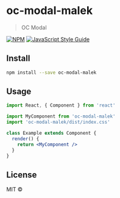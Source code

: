 # oc-modal-malek

> OC Modal

[![NPM](https://img.shields.io/npm/v/oc-modal-malek.svg)](https://www.npmjs.com/package/oc-modal-malek) [![JavaScript Style Guide](https://img.shields.io/badge/code_style-standard-brightgreen.svg)](https://standardjs.com)

## Install

```bash
npm install --save oc-modal-malek
```

## Usage

```jsx
import React, { Component } from 'react'

import MyComponent from 'oc-modal-malek'
import 'oc-modal-malek/dist/index.css'

class Example extends Component {
  render() {
    return <MyComponent />
  }
}
```

## License

MIT © [](https://github.com/)
